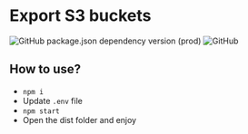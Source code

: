 # Export S3 buckets

![GitHub package.json dependency version (prod)](https://img.shields.io/github/package-json/dependency-version/dm-grinko/export-s3-buckets/aws-sdk)
![GitHub](https://img.shields.io/github/license/dm-grinko/export-s3-buckets)
## How to use?

- `npm i`
- Update `.env` file
- `npm start`
- Open the dist folder and enjoy
